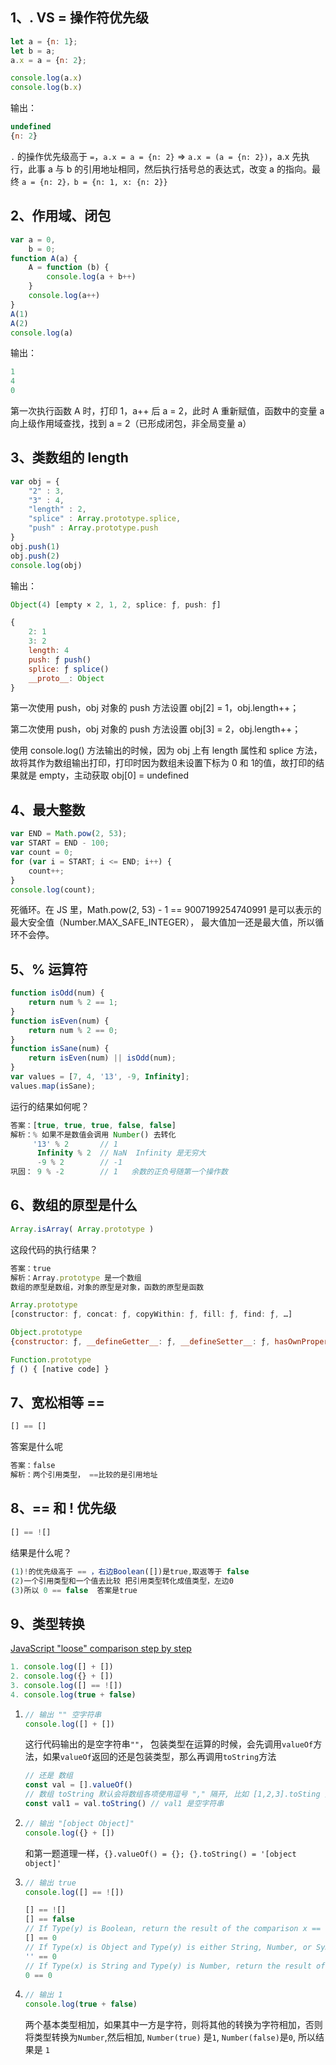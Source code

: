 ## 1、. VS = 操作符优先级

```js
let a = {n: 1};
let b = a;
a.x = a = {n: 2};

console.log(a.x)
console.log(b.x)
```

输出：

```js
undefined
{n: 2}
```

`.` 的操作优先级高于 `=`，`a.x = a = {n: 2}` => `a.x = (a = {n: 2})`，a.x 先执行，此事 a 与 b 的引用地址相同，然后执行括号总的表达式，改变 a 的指向。最终 `a = {n: 2}，b = {n: 1, x: {n: 2}}`

## 2、作用域、闭包

```js
var a = 0,  
	b = 0;
function A(a) {
    A = function (b) {
    	console.log(a + b++)
    }
	console.log(a++)
}
A(1)
A(2)
console.log(a)
```

输出：

```js
1
4
0
```

第一次执行函数 A 时，打印 1，a++ 后 a = 2，此时 A 重新赋值，函数中的变量 a 向上级作用域查找，找到 a = 2（已形成闭包，非全局变量 a）

## 3、类数组的 length

```js
var obj = {
    "2" : 3,
    "3" : 4,
    "length" : 2,
    "splice" : Array.prototype.splice,
    "push" : Array.prototype.push
}
obj.push(1)
obj.push(2)
console.log(obj)
```

输出：

```js
Object(4) [empty × 2, 1, 2, splice: ƒ, push: ƒ]

{
    2: 1
    3: 2
    length: 4
    push: ƒ push()
    splice: ƒ splice()
    __proto__: Object
}
```

第一次使用 push，obj 对象的 push 方法设置 obj[2] = 1，obj.length++；

第二次使用 push，obj 对象的 push 方法设置 obj[3] = 2，obj.length++；

使用 console.log() 方法输出的时候，因为 obj 上有 length 属性和 splice 方法，故将其作为数组输出打印，打印时因为数组未设置下标为 0 和  1的值，故打印的结果就是 empty，主动获取 obj[0] = undefined

## 4、最大整数

```js
var END = Math.pow(2, 53);
var START = END - 100;
var count = 0;
for (var i = START; i <= END; i++) {
    count++;
}
console.log(count);
```

死循环。在 JS 里，Math.pow(2, 53)  - 1 == 9007199254740991 是可以表示的最大安全值（Number.MAX_SAFE_INTEGER）， 最大值加一还是最大值，所以循环不会停。

## 5、% 运算符

```js
function isOdd(num) {
    return num % 2 == 1;
}
function isEven(num) {
    return num % 2 == 0;
}
function isSane(num) {
    return isEven(num) || isOdd(num);
}
var values = [7, 4, '13', -9, Infinity];
values.map(isSane);
```

运行的结果如何呢？

```js
答案：[true, true, true, false, false]
解析：% 如果不是数值会调用 Number() 去转化
     '13' % 2       // 1
      Infinity % 2  // NaN  Infinity 是无穷大
      -9 % 2        // -1
巩固： 9 % -2        // 1   余数的正负号随第一个操作数
```

## 6、数组的原型是什么

```js
Array.isArray( Array.prototype )
```

这段代码的执行结果？

```js
答案：true
解析：Array.prototype 是一个数组
数组的原型是数组，对象的原型是对象，函数的原型是函数

Array.prototype
[constructor: ƒ, concat: ƒ, copyWithin: ƒ, fill: ƒ, find: ƒ, …]

Object.prototype
{constructor: ƒ, __defineGetter__: ƒ, __defineSetter__: ƒ, hasOwnProperty: ƒ, __lookupGetter__: ƒ, …}

Function.prototype
ƒ () { [native code] }
```

## 7、宽松相等 ==

```js
[] == []
```

答案是什么呢

```js
答案：false
解析：两个引用类型， ==比较的是引用地址
```

## 8、== 和 ! 优先级

```js
[] == ![] 
```

结果是什么呢？

```js
(1)!的优先级高于 == ，右边Boolean([])是true,取返等于 false
(2)一个引用类型和一个值去比较 把引用类型转化成值类型，左边0
(3)所以 0 == false  答案是true
```

## 9、类型转换

[JavaScript "loose" comparison step by step](https://felix-kling.de/js-loose-comparison/)

```js
1. console.log([] + [])
2. console.log({} + [])
3. console.log([] == ![])
4. console.log(true + false)
```

1. ```js
   // 输出 "" 空字符串
   console.log([] + [])
   ```

   这行代码输出的是空字符串`""`， 包装类型在运算的时候，会先调用`valueOf`方法，如果`valueOf`返回的还是包装类型，那么再调用`toString`方法

   ```js
   // 还是 数组
   const val = [].valueOf()
   // 数组 toString 默认会将数组各项使用逗号 "," 隔开, 比如 [1,2,3].toSting 变成了"1,2,3",空数组 toString 就是空字符串
   const val1 = val.toString() // val1 是空字符串
   ```

2. ```js
   // 输出 "[object Object]"
   console.log({} + [])
   ```

   和第一题道理一样，`{}.valueOf() = {}; {}.toString() = '[object object]'`

3. ```js
   // 输出 true
   console.log([] == ![])
   ```

   ```js
   [] == ![]
   [] == false
   // If Type(y) is Boolean, return the result of the comparison x == ToNumber(y)
   [] == 0
   // If Type(x) is Object and Type(y) is either String, Number, or Symbol, return the result of the comparison ToPrimitive(x) == y.
   '' == 0
   // If Type(x) is String and Type(y) is Number, return the result of the comparison ToNumber(x) == y.
   0 == 0
   ```

4. ```js
   // 输出 1
   console.log(true + false)
   ```

   两个基本类型相加，如果其中一方是字符，则将其他的转换为字符相加，否则将类型转换为`Number`,然后相加, `Number(true)` 是`1`, `Number(false)`是`0`, 所以结果是 `1`


